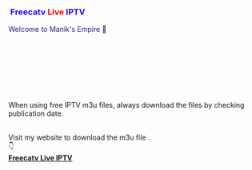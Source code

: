 <h3 style="text-align: left;"><span style="color: #2b00fe;">&nbsp;Freecatv</span> <span style="color: red;">Live</span> <span style="color: #2b00fe;">IPTV</span></h3><p><span style="color: #351c75;">Welcome to Manik's Empire 📡</span></p><p><span style="color: #351c75;"><br /></span></p><p><span style="color: #351c75;"><br /></span></p>
<div class="separator" style="clear: both;"><a href="https://blogger.googleusercontent.com/img/b/R29vZ2xl/AVvXsEgJmDTFwTLPQA4SWfm2CWAgtK39_n6seKlLm8xBSFvwY9SZSiSqfZRqudLfjB1qYCjEhFFntwEU0DyMQsG9LOkQ8rzxP-9Hpsuu8SFsfa6pFiFUJXo_GimZHQwSFQXSzMQoSH75zG9twMpJSJOCt5ZNleH9NMSdoYTMPojbrWAzU7l77ZfPt9-hFHeH/s1600/freecatv-live-iptv.jpg" style="display: block; padding: 1em 0px; text-align: center;"><img alt="" border="0" data-original-height="720" data-original-width="1280" src="https://blogger.googleusercontent.com/img/b/R29vZ2xl/AVvXsEgJmDTFwTLPQA4SWfm2CWAgtK39_n6seKlLm8xBSFvwY9SZSiSqfZRqudLfjB1qYCjEhFFntwEU0DyMQsG9LOkQ8rzxP-9Hpsuu8SFsfa6pFiFUJXo_GimZHQwSFQXSzMQoSH75zG9twMpJSJOCt5ZNleH9NMSdoYTMPojbrWAzU7l77ZfPt9-hFHeH/s1600/freecatv-live-iptv.jpg" /></a></div><div><br /></div>




When using free IPTV m3u files, always download the files by checking <span>publication date</span>.<div>&nbsp;<div>Visit my website to download the m3u file .</div><div>👇&nbsp;</div><div><b><a href="https://freecatv.blogspot.com/" target="_blank">Freecatv Live IPTV</a></b></div></div>
